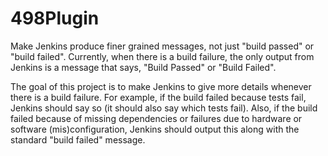 # 498Plugin

Make Jenkins produce finer grained messages, not just "build passed" or "build failed". 
Currently, when there is a build failure, the only output from Jenkins is a message that says, 
  "Build Passed" or "Build Failed". 

The goal of this project is to make Jenkins to give more details whenever there is a build failure. 
For example, if the build failed because tests fail, Jenkins should say so (it should also say which tests fail). 
Also, if the build failed because of missing dependencies or failures due to hardware or software (mis)configuration, 
Jenkins should output this along with the standard "build failed" message.
